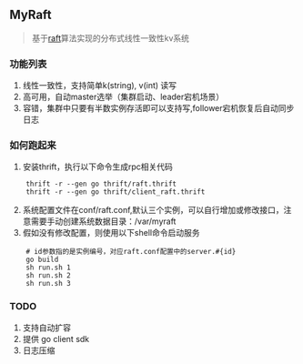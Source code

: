 ## MyRaft
>基于[raft](https://github.com/maemual/raft-zh_cn)算法实现的分布式线性一致性kv系统
### 功能列表
1. 线性一致性，支持简单k(string), v(int) 读写
2. 高可用，自动master选举（集群启动、leader宕机场景）
3. 容错，集群中只要有半数实例存活即可以支持写,follower宕机恢复后自动同步日志

### 如何跑起来
1. 安装thrift，执行以下命令生成rpc相关代码
```shell
    thrift -r --gen go thrift/raft.thrift
    thrift -r --gen go thrift/client_raft.thrift
```
2. 系统配置文件在conf/raft.conf,默认三个实例，可以自行增加或修改接口，注意需要手动创建系统数据目录：/var/myraft
3. 假如没有修改配置，则使用以下shell命令启动服务
```shell
    # id参数指的是实例编号，对应raft.conf配置中的server.#{id}
    go build
    sh run.sh 1
    sh run.sh 2          
    sh run.sh 3
```

### TODO
1. 支持自动扩容
2. 提供 go client sdk
3. 日志压缩

